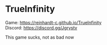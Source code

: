 # TrueInfinity
Game: https://reinhardt-c.github.io/TrueInfinity <br>
Discord: https://discord.gg/Jgrystv

This game sucks, not as bad now
